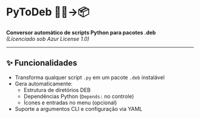 # PyToDeb 🔄🐍→📦

**Conversor automático de scripts Python para pacotes .deb**  
*(Licenciado sob Azur License 1.0)*  

---

## ✨ Funcionalidades
- Transforma qualquer script `.py` em um pacote `.deb` instalável
- Gera automaticamente:
  - Estrutura de diretórios DEB
  - Dependências Python (`Depends:` no controle)
  - Ícones e entradas no menu (opcional)
- Suporte a argumentos CLI e configuração via YAML
